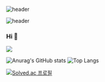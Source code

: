 ![header](https://capsule-render.vercel.app/api?type=waving&color=timeGradient&height=150&section=header)

![header](https://capsule-render.vercel.app/api?type=transparent&height=100&text=Welcome!&fontColor=000000&fontSize=40&fontAlign=25&fontAlignY=20)
### Hi 👋

<!--
**SMJminjeong/SMJminjeong** is a ✨ _special_ ✨ repository because its `README.md` (this file) appears on your GitHub profile.

Here are some ideas to get you started:

- 🔭 I’m currently working on ...
- 🌱 I’m currently learning ...
- 👯 I’m looking to collaborate on ...
- 🤔 I’m looking for help with ...
- 💬 Ask me about ...
- 📫 How to reach me: ...
- 😄 Pronouns: ...
- ⚡ Fun fact: ...
-->
<a href="https://code-logg.tistory.com/" target="_blank"><img src="https://img.shields.io/badge/TISTORY-E9568E?style=for-the-badge&logo=Tistory&logoColor=FFFFFF"/></a>
</br>

![Anurag's GitHub stats](https://github-readme-stats.vercel.app/api?username=SMJminjeong&show_icons=true&theme=buefy)
![Top Langs](https://github-readme-stats.vercel.app/api/top-langs/?username=anuraghazra&layout=compact)
</br>

[![Solved.ac 프로필](http://mazassumnida.wtf/api/v2/generate_badge?boj=mindong)](https://solved.ac/SMJminjeong)
